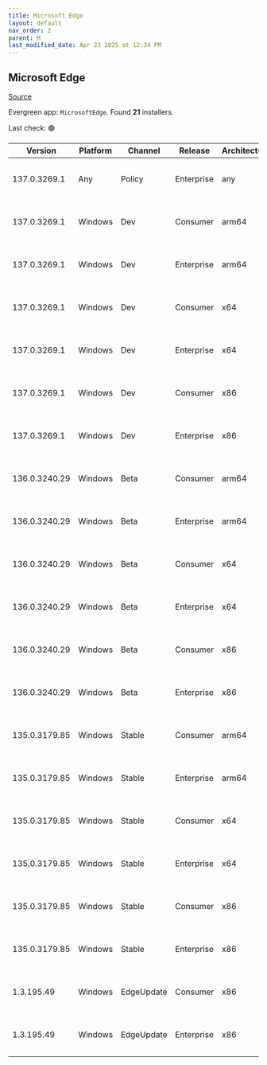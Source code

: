 ```yaml
---
title: Microsoft Edge
layout: default
nav_order: 2
parent: M
last_modified_date: Apr 23 2025 at 12:34 PM
---
```


## Microsoft Edge

[Source](https://www.microsoft.com/edge)

Evergreen app: `MicrosoftEdge`. Found **21** installers.

Last check: 🟢

| Version       | Platform | Channel    | Release    | Architecture | Hash                                                             | URI                                                                                                                                                                                                                                                                                                                      |
| ------------- | -------- | ---------- | ---------- | ------------ | ---------------------------------------------------------------- | ------------------------------------------------------------------------------------------------------------------------------------------------------------------------------------------------------------------------------------------------------------------------------------------------------------------------ |
| 137.0.3269.1  | Any      | Policy     | Enterprise | any          | DE8C956FACEE85E553C010C7E3FC5C0ACB4756B9D9520A30CFED513C3AC7D424 | [https://msedge.sf.dl.delivery.mp.microsoft.com/filestreamingservice/files/68f3ac0f-a473-489e-9974-9c459da14b1e/MicrosoftEdgePolicyTemplates.cab](https://msedge.sf.dl.delivery.mp.microsoft.com/filestreamingservice/files/68f3ac0f-a473-489e-9974-9c459da14b1e/MicrosoftEdgePolicyTemplates.cab)                       |
| 137.0.3269.1  | Windows  | Dev        | Consumer   | arm64        | 71B3F070508C89764138C0C851C355C1A9E28966C09027189F15CF27B0D62571 | [https://msedge.sf.dl.delivery.mp.microsoft.com/filestreamingservice/files/ce6b9b62-86ed-4d51-b5bc-c7bb16c5b952/MicrosoftEdgeDevEnterpriseARM64.msi](https://msedge.sf.dl.delivery.mp.microsoft.com/filestreamingservice/files/ce6b9b62-86ed-4d51-b5bc-c7bb16c5b952/MicrosoftEdgeDevEnterpriseARM64.msi)                 |
| 137.0.3269.1  | Windows  | Dev        | Enterprise | arm64        | 71B3F070508C89764138C0C851C355C1A9E28966C09027189F15CF27B0D62571 | [https://msedge.sf.dl.delivery.mp.microsoft.com/filestreamingservice/files/ce6b9b62-86ed-4d51-b5bc-c7bb16c5b952/MicrosoftEdgeDevEnterpriseARM64.msi](https://msedge.sf.dl.delivery.mp.microsoft.com/filestreamingservice/files/ce6b9b62-86ed-4d51-b5bc-c7bb16c5b952/MicrosoftEdgeDevEnterpriseARM64.msi)                 |
| 137.0.3269.1  | Windows  | Dev        | Consumer   | x64          | 71471C41C8B101497E90C1CC178732A8AD0F04274177DE0FACEAB297FE0A9291 | [https://msedge.sf.dl.delivery.mp.microsoft.com/filestreamingservice/files/b6616b4e-c7ec-40c7-9962-ecaaeccc53c1/MicrosoftEdgeDevEnterpriseX64.msi](https://msedge.sf.dl.delivery.mp.microsoft.com/filestreamingservice/files/b6616b4e-c7ec-40c7-9962-ecaaeccc53c1/MicrosoftEdgeDevEnterpriseX64.msi)                     |
| 137.0.3269.1  | Windows  | Dev        | Enterprise | x64          | 71471C41C8B101497E90C1CC178732A8AD0F04274177DE0FACEAB297FE0A9291 | [https://msedge.sf.dl.delivery.mp.microsoft.com/filestreamingservice/files/b6616b4e-c7ec-40c7-9962-ecaaeccc53c1/MicrosoftEdgeDevEnterpriseX64.msi](https://msedge.sf.dl.delivery.mp.microsoft.com/filestreamingservice/files/b6616b4e-c7ec-40c7-9962-ecaaeccc53c1/MicrosoftEdgeDevEnterpriseX64.msi)                     |
| 137.0.3269.1  | Windows  | Dev        | Consumer   | x86          | E99183B9D950518DB786000AEEE010E435EEDAE02975B7AD68BA158A6959E06E | [https://msedge.sf.dl.delivery.mp.microsoft.com/filestreamingservice/files/50ff6cff-e347-44f9-a90e-99036ffb3ea5/MicrosoftEdgeDevEnterpriseX86.msi](https://msedge.sf.dl.delivery.mp.microsoft.com/filestreamingservice/files/50ff6cff-e347-44f9-a90e-99036ffb3ea5/MicrosoftEdgeDevEnterpriseX86.msi)                     |
| 137.0.3269.1  | Windows  | Dev        | Enterprise | x86          | E99183B9D950518DB786000AEEE010E435EEDAE02975B7AD68BA158A6959E06E | [https://msedge.sf.dl.delivery.mp.microsoft.com/filestreamingservice/files/50ff6cff-e347-44f9-a90e-99036ffb3ea5/MicrosoftEdgeDevEnterpriseX86.msi](https://msedge.sf.dl.delivery.mp.microsoft.com/filestreamingservice/files/50ff6cff-e347-44f9-a90e-99036ffb3ea5/MicrosoftEdgeDevEnterpriseX86.msi)                     |
| 136.0.3240.29 | Windows  | Beta       | Consumer   | arm64        | 5F162B9EE1FCF81DB6727A691506C02A0148AD1BF272634559A88C3BC251F7C0 | [https://msedge.sf.dl.delivery.mp.microsoft.com/filestreamingservice/files/e7df1529-7170-4ff6-99ea-b09b6bab07f2/MicrosoftEdgeBetaEnterpriseARM64.msi](https://msedge.sf.dl.delivery.mp.microsoft.com/filestreamingservice/files/e7df1529-7170-4ff6-99ea-b09b6bab07f2/MicrosoftEdgeBetaEnterpriseARM64.msi)               |
| 136.0.3240.29 | Windows  | Beta       | Enterprise | arm64        | 5F162B9EE1FCF81DB6727A691506C02A0148AD1BF272634559A88C3BC251F7C0 | [https://msedge.sf.dl.delivery.mp.microsoft.com/filestreamingservice/files/e7df1529-7170-4ff6-99ea-b09b6bab07f2/MicrosoftEdgeBetaEnterpriseARM64.msi](https://msedge.sf.dl.delivery.mp.microsoft.com/filestreamingservice/files/e7df1529-7170-4ff6-99ea-b09b6bab07f2/MicrosoftEdgeBetaEnterpriseARM64.msi)               |
| 136.0.3240.29 | Windows  | Beta       | Consumer   | x64          | BE8D0635A08E0BA38ECBE513C4711B58104EFC5D1CD3545D4F2153F4163F8125 | [https://msedge.sf.dl.delivery.mp.microsoft.com/filestreamingservice/files/6f87c73b-e739-46ad-a688-e4601989cff6/MicrosoftEdgeBetaEnterpriseX64.msi](https://msedge.sf.dl.delivery.mp.microsoft.com/filestreamingservice/files/6f87c73b-e739-46ad-a688-e4601989cff6/MicrosoftEdgeBetaEnterpriseX64.msi)                   |
| 136.0.3240.29 | Windows  | Beta       | Enterprise | x64          | BE8D0635A08E0BA38ECBE513C4711B58104EFC5D1CD3545D4F2153F4163F8125 | [https://msedge.sf.dl.delivery.mp.microsoft.com/filestreamingservice/files/6f87c73b-e739-46ad-a688-e4601989cff6/MicrosoftEdgeBetaEnterpriseX64.msi](https://msedge.sf.dl.delivery.mp.microsoft.com/filestreamingservice/files/6f87c73b-e739-46ad-a688-e4601989cff6/MicrosoftEdgeBetaEnterpriseX64.msi)                   |
| 136.0.3240.29 | Windows  | Beta       | Consumer   | x86          | 9CB020CE28B76E0528BFE6C0A350CE8B802897AD99B09E95FF200CBE77B9C9E6 | [https://msedge.sf.dl.delivery.mp.microsoft.com/filestreamingservice/files/32b260fa-8f74-4e9a-b526-518952fd1464/MicrosoftEdgeBetaEnterpriseX86.msi](https://msedge.sf.dl.delivery.mp.microsoft.com/filestreamingservice/files/32b260fa-8f74-4e9a-b526-518952fd1464/MicrosoftEdgeBetaEnterpriseX86.msi)                   |
| 136.0.3240.29 | Windows  | Beta       | Enterprise | x86          | 9CB020CE28B76E0528BFE6C0A350CE8B802897AD99B09E95FF200CBE77B9C9E6 | [https://msedge.sf.dl.delivery.mp.microsoft.com/filestreamingservice/files/32b260fa-8f74-4e9a-b526-518952fd1464/MicrosoftEdgeBetaEnterpriseX86.msi](https://msedge.sf.dl.delivery.mp.microsoft.com/filestreamingservice/files/32b260fa-8f74-4e9a-b526-518952fd1464/MicrosoftEdgeBetaEnterpriseX86.msi)                   |
| 135.0.3179.85 | Windows  | Stable     | Consumer   | arm64        | 8AFF138A23EE0FAFD08A424AD4B078D6B0DE584B7E2B60512E21C73B3A93A1F3 | [https://msedge.sf.dl.delivery.mp.microsoft.com/filestreamingservice/files/ff081cd5-f538-43e6-8c6b-6c1bf535709d/MicrosoftEdgeEnterpriseARM64.msi](https://msedge.sf.dl.delivery.mp.microsoft.com/filestreamingservice/files/ff081cd5-f538-43e6-8c6b-6c1bf535709d/MicrosoftEdgeEnterpriseARM64.msi)                       |
| 135.0.3179.85 | Windows  | Stable     | Enterprise | arm64        | 8AFF138A23EE0FAFD08A424AD4B078D6B0DE584B7E2B60512E21C73B3A93A1F3 | [https://msedge.sf.dl.delivery.mp.microsoft.com/filestreamingservice/files/ff081cd5-f538-43e6-8c6b-6c1bf535709d/MicrosoftEdgeEnterpriseARM64.msi](https://msedge.sf.dl.delivery.mp.microsoft.com/filestreamingservice/files/ff081cd5-f538-43e6-8c6b-6c1bf535709d/MicrosoftEdgeEnterpriseARM64.msi)                       |
| 135.0.3179.85 | Windows  | Stable     | Consumer   | x64          | 71F69528B01EDCB5041E710B51E53602F0ACA6A37AEDE518D99D0DD892DA1E9E | [https://msedge.sf.dl.delivery.mp.microsoft.com/filestreamingservice/files/083fb1ff-6b5c-487b-ba95-5c61711c3ec2/MicrosoftEdgeEnterpriseX64.msi](https://msedge.sf.dl.delivery.mp.microsoft.com/filestreamingservice/files/083fb1ff-6b5c-487b-ba95-5c61711c3ec2/MicrosoftEdgeEnterpriseX64.msi)                           |
| 135.0.3179.85 | Windows  | Stable     | Enterprise | x64          | 71F69528B01EDCB5041E710B51E53602F0ACA6A37AEDE518D99D0DD892DA1E9E | [https://msedge.sf.dl.delivery.mp.microsoft.com/filestreamingservice/files/083fb1ff-6b5c-487b-ba95-5c61711c3ec2/MicrosoftEdgeEnterpriseX64.msi](https://msedge.sf.dl.delivery.mp.microsoft.com/filestreamingservice/files/083fb1ff-6b5c-487b-ba95-5c61711c3ec2/MicrosoftEdgeEnterpriseX64.msi)                           |
| 135.0.3179.85 | Windows  | Stable     | Consumer   | x86          | 78E38F9D98AD127DC3FAD468537A38BEEA06BE7268EC93DB0997FF41E449F76E | [https://msedge.sf.dl.delivery.mp.microsoft.com/filestreamingservice/files/d4b514f7-c91e-4721-b9b4-e9e58e7b17d1/MicrosoftEdgeEnterpriseX86.msi](https://msedge.sf.dl.delivery.mp.microsoft.com/filestreamingservice/files/d4b514f7-c91e-4721-b9b4-e9e58e7b17d1/MicrosoftEdgeEnterpriseX86.msi)                           |
| 135.0.3179.85 | Windows  | Stable     | Enterprise | x86          | 78E38F9D98AD127DC3FAD468537A38BEEA06BE7268EC93DB0997FF41E449F76E | [https://msedge.sf.dl.delivery.mp.microsoft.com/filestreamingservice/files/d4b514f7-c91e-4721-b9b4-e9e58e7b17d1/MicrosoftEdgeEnterpriseX86.msi](https://msedge.sf.dl.delivery.mp.microsoft.com/filestreamingservice/files/d4b514f7-c91e-4721-b9b4-e9e58e7b17d1/MicrosoftEdgeEnterpriseX86.msi)                           |
| 1.3.195.49    | Windows  | EdgeUpdate | Consumer   | x86          | 802D87D6188B5A3A0692A16F847C0D9983DA28AAD0E00328F4D4DD4AE9E158E8 | [https://msedge.sf.dl.delivery.mp.microsoft.com/filestreamingservice/files/22b7c0e1-1f86-4a87-a3c1-2ed474607df1/MicrosoftEdgeUpdateSetup_X86_1.3.195.49.exe](https://msedge.sf.dl.delivery.mp.microsoft.com/filestreamingservice/files/22b7c0e1-1f86-4a87-a3c1-2ed474607df1/MicrosoftEdgeUpdateSetup_X86_1.3.195.49.exe) |
| 1.3.195.49    | Windows  | EdgeUpdate | Enterprise | x86          | 802D87D6188B5A3A0692A16F847C0D9983DA28AAD0E00328F4D4DD4AE9E158E8 | [https://msedge.sf.dl.delivery.mp.microsoft.com/filestreamingservice/files/22b7c0e1-1f86-4a87-a3c1-2ed474607df1/MicrosoftEdgeUpdateSetup_X86_1.3.195.49.exe](https://msedge.sf.dl.delivery.mp.microsoft.com/filestreamingservice/files/22b7c0e1-1f86-4a87-a3c1-2ed474607df1/MicrosoftEdgeUpdateSetup_X86_1.3.195.49.exe) |
